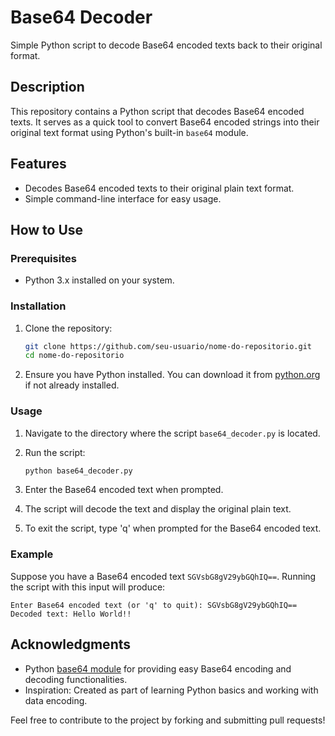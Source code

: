 
# Base64 Decoder

Simple Python script to decode Base64 encoded texts back to their original format.

## Description

This repository contains a Python script that decodes Base64 encoded texts. It serves as a quick tool to convert Base64 encoded strings into their original text format using Python's built-in `base64` module.

## Features

- Decodes Base64 encoded texts to their original plain text format.
- Simple command-line interface for easy usage.

## How to Use

### Prerequisites

- Python 3.x installed on your system.

### Installation

1. Clone the repository:
   ```bash
   git clone https://github.com/seu-usuario/nome-do-repositorio.git
   cd nome-do-repositorio
   ```

2. Ensure you have Python installed. You can download it from [python.org](https://www.python.org/downloads/) if not already installed.

### Usage

1. Navigate to the directory where the script `base64_decoder.py` is located.

2. Run the script:
   ```bash
   python base64_decoder.py
   ```

3. Enter the Base64 encoded text when prompted.

4. The script will decode the text and display the original plain text.

5. To exit the script, type 'q' when prompted for the Base64 encoded text.

### Example

Suppose you have a Base64 encoded text `SGVsbG8gV29ybGQhIQ==`. Running the script with this input will produce:
```
Enter Base64 encoded text (or 'q' to quit): SGVsbG8gV29ybGQhIQ==
Decoded text: Hello World!!
```

## Acknowledgments

- Python [base64 module](https://docs.python.org/3/library/base64.html) for providing easy Base64 encoding and decoding functionalities.
- Inspiration: Created as part of learning Python basics and working with data encoding.

Feel free to contribute to the project by forking and submitting pull requests!
```
